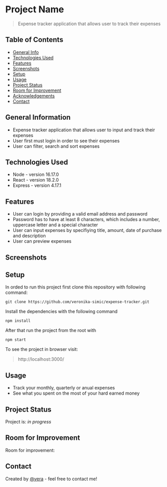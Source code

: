 # Project Name

> Expense tracker application that allows user to track their expenses

## Table of Contents

- [General Info](#general-information)
- [Technologies Used](#technologies-used)
- [Features](#features)
- [Screenshots](#screenshots)
- [Setup](#setup)
- [Usage](#usage)
- [Project Status](#project-status)
- [Room for Improvement](#room-for-improvement)
- [Acknowledgements](#acknowledgements)
- [Contact](#contact)

## General Information

- Expense tracker application that allows user to input and track their expenses
- User first must login in order to see their expenses
- User can filter, search and sort expenses

## Technologies Used

- Node - version 16.17.0
- React - version 18.2.0
- Express - version 4.17.1

## Features

- User can login by providing a valid email address and password
- Password has to have at least 8 characters, which includes a number, uppercase letter and a special character
- User can input expenses by specifiying title, amount, date of purchase and description
- User can preview expenses
## Screenshots


## Setup

In orded to run this project first clone this repository with following command:

`git clone https://github.com/veronika-simic/expense-tracker.git`

Install the dependencies with the following command

`npm install`

After that run the project from the root with

`npm start`

To see the project in browser visit:

> http://localhost:3000/


## Usage

- Track your monthly, quarterly or anual expenses
- See what you spent on the most of your hard earned money

## Project Status

Project is: _in progress_

## Room for Improvement

Room for improvement:

## Contact

Created by [@vera](https://github.com/veronika-simic) - feel free to contact me!